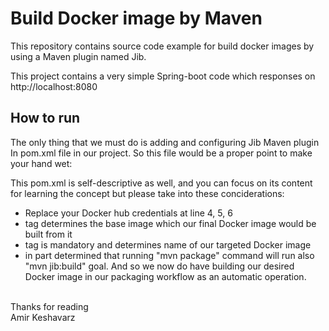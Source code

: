 # Build Docker image by Maven

This repository contains source code example for build docker images by using a Maven plugin named Jib.

This project contains a very simple Spring-boot code which responses on http://localhost:8080

## How to run

The only thing that we must do is adding and configuring Jib Maven plugin In pom.xml file in our project. So this file would be a proper point to make your hand wet:

This pom.xml is self-descriptive as well, and you can focus on its content for learning the concept but please take into these conciderations:

* Replace your Docker hub credentials at line 4, 5, 6
* <from> tag determines the base image which our final Docker image would be built from it
* <to> tag is mandatory and determines name of our targeted Docker image
* in <execution> part determined that running "mvn package" command will run also "mvn jib:build" goal. And so we now do have building our desired Docker image in our packaging workflow as an automatic operation.


<br>
Thanks for reading<br>
Amir Keshavarz
